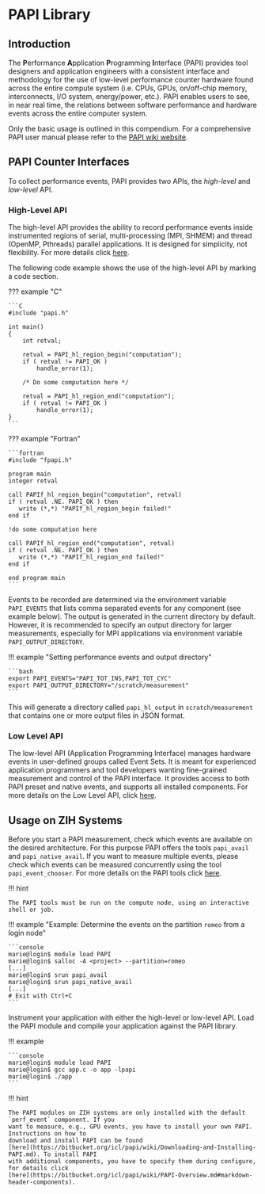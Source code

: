 # PAPI Library

## Introduction

The **P**erformance **A**pplication **P**rogramming **I**nterface (PAPI) provides tool designers and
application engineers with a consistent interface and methodology for the use of low-level
performance counter hardware found across the entire compute system (i.e. CPUs, GPUs, on/off-chip
memory, interconnects, I/O system, energy/power, etc.). PAPI enables users to see, in near real
time, the relations between software performance and hardware events across the entire computer
system.

Only the basic usage is outlined in this compendium. For a comprehensive PAPI user manual please
refer to the [PAPI wiki website](https://bitbucket.org/icl/papi/wiki/Home).

## PAPI Counter Interfaces

To collect performance events, PAPI provides two APIs, the *high-level* and *low-level* API.

### High-Level API

The high-level API provides the ability to record performance events inside instrumented regions of
serial, multi-processing (MPI, SHMEM) and thread (OpenMP, Pthreads) parallel applications. It is
designed for simplicity, not flexibility. For more details click
[here](https://bitbucket.org/icl/papi/wiki/PAPI-HL.md).

The following code example shows the use of the high-level API by marking a code section.

??? example "C"

    ```C
    #include "papi.h"

    int main()
    {
        int retval;

        retval = PAPI_hl_region_begin("computation");
        if ( retval != PAPI_OK )
            handle_error(1);

        /* Do some computation here */

        retval = PAPI_hl_region_end("computation");
        if ( retval != PAPI_OK )
            handle_error(1);
    }
    ```

??? example "Fortran"

    ```fortran
    #include "fpapi.h"

    program main
    integer retval

    call PAPIf_hl_region_begin("computation", retval)
    if ( retval .NE. PAPI_OK ) then
       write (*,*) "PAPIf_hl_region_begin failed!"
    end if

    !do some computation here

    call PAPIf_hl_region_end("computation", retval)
    if ( retval .NE. PAPI_OK ) then
       write (*,*) "PAPIf_hl_region_end failed!"
    end if

    end program main
    ```

Events to be recorded are determined via the environment variable `PAPI_EVENTS` that lists comma
separated events for any component (see example below). The output is generated in the current
directory by default. However, it is recommended to specify an output directory for larger
measurements, especially for MPI applications via environment variable `PAPI_OUTPUT_DIRECTORY`.

!!! example "Setting performance events and output directory"

    ```bash
    export PAPI_EVENTS="PAPI_TOT_INS,PAPI_TOT_CYC"
    export PAPI_OUTPUT_DIRECTORY="/scratch/measurement"
    ```

This will generate a directory called `papi_hl_output` in `scratch/measurement` that contains one or
more output files in JSON format.

### Low Level API

The low-level API (Application Programming Interface) manages hardware events in user-defined groups
called Event Sets. It is meant for experienced application programmers and tool developers wanting
fine-grained measurement and control of the PAPI interface. It provides access to both PAPI preset
and native events, and supports all installed components. For more details on the Low Level API,
click [here](https://bitbucket.org/icl/papi/wiki/PAPI-LL.md).

## Usage on ZIH Systems

Before you start a PAPI measurement, check which events are available on the desired architecture.
For this purpose PAPI offers the tools `papi_avail` and `papi_native_avail`. If you want to measure
multiple events, please check which events can be measured concurrently using the tool
`papi_event_chooser`. For more details on the PAPI tools click
[here](https://bitbucket.org/icl/papi/wiki/PAPI-Overview.md#markdown-header-papi-utilities).

!!! hint

    The PAPI tools must be run on the compute node, using an interactive shell or job.

!!! example "Example: Determine the events on the partition `romeo` from a login node"

    ```console
    marie@login$ module load PAPI
    marie@login$ salloc -A <project> --partition=romeo
    [...]
    marie@login$ srun papi_avail
    marie@login$ srun papi_native_avail
    [...]
    # Exit with Ctrl+C
    ```

Instrument your application with either the high-level or low-level API. Load the PAPI module and
compile your application against the  PAPI library.

!!! example

    ```console
    marie@login$ module load PAPI
    marie@login$ gcc app.c -o app -lpapi
    marie@login$ ./app
    ```

!!! hint

    The PAPI modules on ZIH systems are only installed with the default `perf_event` component. If you
    want to measure, e.g., GPU events, you have to install your own PAPI. Instructions on how to
    download and install PAPI can be found
    [here](https://bitbucket.org/icl/papi/wiki/Downloading-and-Installing-PAPI.md). To install PAPI
    with additional components, you have to specify them during configure, for details click
    [here](https://bitbucket.org/icl/papi/wiki/PAPI-Overview.md#markdown-header-components).
